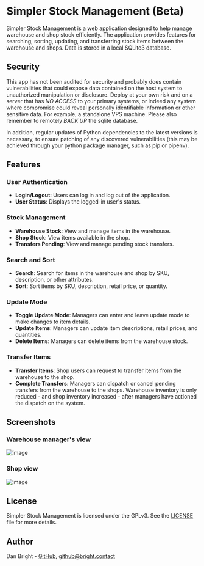 # Simpler Stock Management (Beta)

Simpler Stock Management is a web application designed to help manage warehouse and shop stock efficiently. The application provides features for searching, sorting, updating, and transferring stock items between the warehouse and shops. Data is stored in a local SQLite3 database.

## Security

This app has not been audited for security and probably does contain vulnerabilities that could expose data contained on the host system to unauthorized manipulation or disclosure. 
Deploy at your own risk and on a server that has *NO ACCESS* to your primary systems, or indeed any system where compromise could reveal personally identifiable information or other sensitive data. For example, a standalone VPS machine. Please also remember to remotely *BACK UP* the sqlite database.

In addition, regular updates of Python dependencies to the latest versions is necessary, to ensure patching of any discovered vulnerabilities (this may be achieved through your python package manager, such as pip or pipenv).

## Features

### User Authentication
- **Login/Logout**: Users can log in and log out of the application.
- **User Status**: Displays the logged-in user's status.

### Stock Management
- **Warehouse Stock**: View and manage items in the warehouse.
- **Shop Stock**: View items available in the shop.
- **Transfers Pending**: View and manage pending stock transfers.

### Search and Sort
- **Search**: Search for items in the warehouse and shop by SKU, description, or other attributes.
- **Sort**: Sort items by SKU, description, retail price, or quantity.

### Update Mode
- **Toggle Update Mode**: Managers can enter and leave update mode to make changes to item details.
- **Update Items**: Managers can update item descriptions, retail prices, and quantities.
- **Delete Items**: Managers can delete items from the warehouse stock.

### Transfer Items
- **Transfer Items**: Shop users can request to transfer items from the warehouse to the shop.
- **Complete Transfers**: Managers can dispatch or cancel pending transfers from the warehouse to the shops. Warehouse inventory is only reduced - and shop inventory increased - after managers have actioned the dispatch on the system.

## Screenshots

### Warehouse manager's view
![image](https://github.com/user-attachments/assets/54ddbe64-7278-4aa7-a0e4-8fced6c42bad)

### Shop view
![image](https://github.com/user-attachments/assets/9b18c4df-f92c-435d-a216-cdd492785c10)

## License

Simpler Stock Management is licensed under the GPLv3. See the [LICENSE](LICENSE) file for more details.

## Author

Dan Bright - [GitHub](https://github.com/consciousuniverse), github@bright.contact
